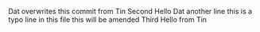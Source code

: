 Dat overwrites this
commit from Tin
Second Hello Dat
another line
this is a typo line in this file
this will be amended
Third Hello from Tin
